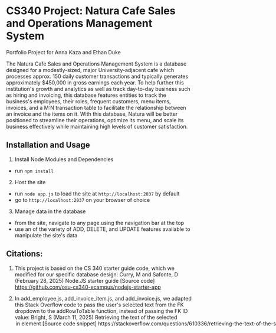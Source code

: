# CS340 Project: Natura Cafe Sales and Operations Management System

Portfolio Project for Anna Kaza and Ethan Duke

The Natura Cafe Sales and Operations Management System is a database designed for a modestly-sized, major University-adjacent cafe which processes approx. 150 daily customer transactions and typically generates approximately $450,000 in gross earnings each year. To help further this institution's growth and analytics as well as track day-to-day business such as hiring and invoicing, this database features entities to track the business's employees, their roles, frequent customers, menu items, invoices, and a M:N transaction table to facilitate the relationship between an invoice and the items on it. With this database, Natura will be better positioned to streamline their operations, optimize its menu, and scale its business effectively while maintaining high levels of customer satisfaction.


## Installation and Usage


1. Install Node Modules and Dependencies
- run ```npm install```

2. Host the site
- run ```node app.js``` to load the site at ```http://localhost:2037``` by default
- go to ```http://localhost:2037``` on your browser of choice

3. Manage data in the database
- from the site, navigate to any page using the navigation bar at the top
- use an of the variety of ADD, DELETE, and UPDATE features available to manipulate the site's data


## Citations:


1. This project is based on the CS 340 starter guide code, which we modified for our specific database design:
Curry, M and Safonte, D (February 28, 2025) Node.JS starter guide [Source code] https://github.com/osu-cs340-ecampus/nodejs-starter-app

2. In add_employee.js, add_invoice_item.js, and add_invoice.js, we adapted this Stack Overflow code to pass the user's selected text from the FK dropdown to the addRowToTable function, instead of passing the FK ID value:
Bright, S (March 11, 2025) Retrieving the text of the selected <option> in <select> element [Source code snippet] https://stackoverflow.com/questions/610336/retrieving-the-text-of-the-selected-option-in-select-element
